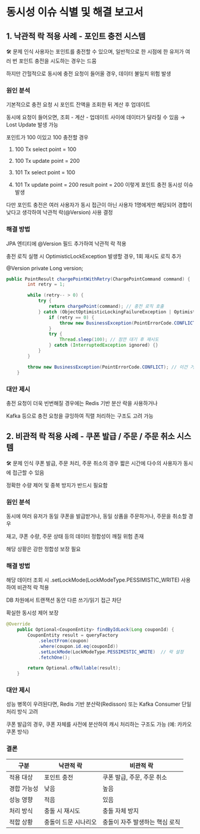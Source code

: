 # 동시성 이슈 식별 및 해결 보고서

## 1. 낙관적 락 적용 사례 - 포인트 충전 시스템
🛠 문제 인식
사용자는 포인트를 충전할 수 있으며, 일반적으로 한 시점에 한 유저가 여러 번 포인트 충전을 시도하는 경우는 드뭄

하지만 간헐적으로 동시에 충전 요청이 들어올 경우, 데이터 불일치 위험 발생

### 원인 분석
기본적으로 충전 요청 시 포인트 잔액을 조회한 뒤 계산 후 업데이트

동시에 요청이 들어오면, 조회 - 계산 - 업데이트 사이에 데이터가 달라질 수 있음 → Lost Update 발생 가능

포인트가 100 이있고 100 충전할 경우
1. 100 Tx select point = 100
3. 100 Tx update point = 200

2. 101 Tx select point = 100
4. 101 Tx update point = 200
   result point = 200
   이렇게 포인트 충전 동시성 이슈 발생

다만 포인트 충전은 여러 사용자가 동시 접근이 아닌 사용자 1명에게만 해당되어 경합이 낮다고 생각하여 낙관적 락(@Version) 사용 결정

### 해결 방법
JPA 엔티티에 @Version 필드 추가하여 낙관적 락 적용

충전 로직 실행 시 OptimisticLockException 발생할 경우, 1회 재시도 로직 추가


@Version
private Long version;
``` java
public PointResult chargePointWithRetry(ChargePointCommand command) {
        int retry = 1;

        while (retry-- > 0) {
            try {
                return chargePoint(command); // 충전 로직 호출
            } catch (ObjectOptimisticLockingFailureException | OptimisticLockException e) {
                if (retry == 0) {
                    throw new BusinessException(PointErrorCode.CONFLICT);
                }
                try {
                    Thread.sleep(100); // 잠깐 대기 후 재시도
                } catch (InterruptedException ignored) {}
            }
        }

        throw new BusinessException(PointErrorCode.CONFLICT); // 이건 거의 안 터짐
    }
```
### 대안 제시
충전 요청이 더욱 빈번해질 경우에는 Redis 기반 분산 락을 사용하거나

Kafka 등으로 충전 요청을 큐잉하여 직렬 처리하는 구조도 고려 가능

## 2. 비관적 락 적용 사례 - 쿠폰 발급 / 주문 / 주문 취소 시스템
🛠 문제 인식
쿠폰 발급, 주문 처리, 주문 취소의 경우 짧은 시간에 다수의 사용자가 동시에 접근할 수 있음

정확한 수량 제어 및 중복 방지가 반드시 필요함

### 원인 분석
동시에 여러 유저가 동일 쿠폰을 발급받거나, 동일 상품을 주문하거나, 주문을 취소할 경우

재고, 쿠폰 수량, 주문 상태 등의 데이터 정합성이 깨질 위험 존재

해당 상황은 강한 정합성 보장 필요

### 해결 방법
해당 데이터 조회 시 .setLockMode(LockModeType.PESSIMISTIC_WRITE)   사용하여 비관적 락 적용

DB 차원에서 트랜잭션 동안 다른 쓰기/읽기 접근 차단

확실한 동시성 제어 보장

```java
@Override
    public Optional<CouponEntity> findByIdLock(Long couponId) {
        CouponEntity result = queryFactory
            .selectFrom(coupon)
            .where(coupon.id.eq(couponId))
            .setLockMode(LockModeType.PESSIMISTIC_WRITE)  // 락 설정
            .fetchOne();

        return Optional.ofNullable(result);
    }
```
### 대안 제시
성능 병목이 우려된다면, Redis 기반 분산락(Redisson) 또는 Kafka Consumer 단일 처리 방식 고려

쿠폰 발급의 경우, 쿠폰 자체를 사전에 분산하여 캐시 처리하는 구조도 가능 (예: 카카오 쿠폰 방식)

### 결론

| 구분         | 낙관적 락           | 비관적 락                     |
|--------------|---------------------|-------------------------------|
| 적용 대상    | 포인트 충전         | 쿠폰 발급, 주문, 주문 취소   |
| 경합 가능성  | 낮음                | 높음                          |
| 성능 영향    | 적음                | 있음                          |
| 처리 방식    | 충돌 시 재시도      | 충돌 자체 방지               |
| 적합 상황    | 충돌이 드문 시나리오 | 충돌이 자주 발생하는 핵심 로직 |
